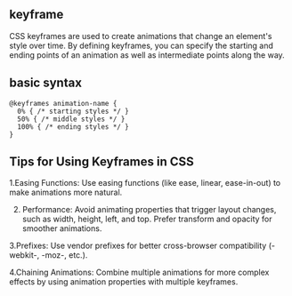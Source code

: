 ## keyframe
CSS keyframes are used to create animations that change an element's style over time. 
By defining keyframes, you can specify the starting and ending points of an animation as well as intermediate points along the way.

## basic syntax
```
@keyframes animation-name {
  0% { /* starting styles */ }
  50% { /* middle styles */ }
  100% { /* ending styles */ }
}
```
## Tips for Using Keyframes in CSS
1.Easing Functions: Use easing functions (like ease, linear, ease-in-out) to make animations more natural.

2. Performance: Avoid animating properties that trigger layout changes, such as width, height, left, and top. 
Prefer transform and opacity for smoother animations.

3.Prefixes: Use vendor prefixes for better cross-browser compatibility (-webkit-, -moz-, etc.).

4.Chaining Animations: Combine multiple animations for more complex effects by using animation properties with multiple keyframes.
